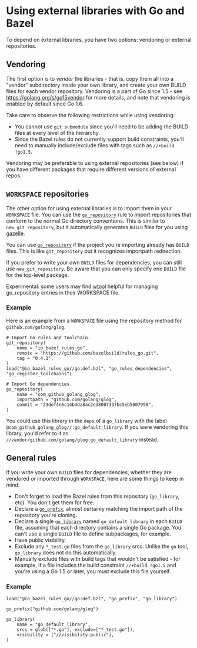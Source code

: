 # Using external libraries with Go and Bazel

To depend on external libraries, you have two options: vendoring or external
repositories.

## Vendoring

The first option is to _vendor_ the libraries - that is, copy them all into a
"vendor" subdirectory inside your own library, and create your own BUILD files
for each vendor repository. Vendoring is a part of Go since 1.5 - see
https://golang.org/s/go15vendor for more details, and note that vendoring is
enabled by default since Go 1.6.

Take care to observe the following restrictions while using vendoring:
  * You cannot use `git submodule` since you'll need to be adding the
    BUILD files at every level of the hierarchy.
  * Since the Bazel rules do not currently support build constraints,
    you'll need to manually include/exclude files with tags such as
    `//+build !go1.5`.

Vendoring may be preferable to using external repositories (see below) if
you have different packages that require different versions of external
repos.

## `WORKSPACE` repositories

The other option for using external libraries is to import them in your
`WORKSPACE` file. You can use
the [`go_repository`](go/workspace.rst#go_repository) rule to import
repositories that conform to the normal Go directory conventions. This is
similar to `new_git_repository`, but it automatically generates `BUILD` files
for you using [gazelle](go/tools/gazelle/README.rst).

You can use [`go_repository`](go/workspace.rst#go_repository) if the project
you're importing already has `BUILD` files. This is like `git_repository` but it
recognizes importpath redirection.

If you prefer to write your own `BUILD` files for dependencies, you can still
use `new_git_repository`. Be aware that you can only specify one `BUILD` file
for the top-level package.

Experimental: some users may find [wtool](go/tools/wtool/README.md) helpful for
managing go_repository entries in their WORKSPACE file.

### Example

Here is an example from a `WORKSPACE` file using the repository method for
`github.com/golang/glog`.

``` bzl
# Import Go rules and toolchain.
git_repository(
    name = "io_bazel_rules_go",
    remote = "https://github.com/bazelbuild/rules_go.git",
    tag = "0.4.1",
)
load("@io_bazel_rules_go//go:def.bzl", "go_rules_dependencies", "go_register_toolchains")

# Import Go dependencies.
go_repository(
    name = "com_github_golang_glog",
    importpath = "github.com/golang/glog",
    commit = "23def4e6c14b4da8ac2ed8007337bc5eb5007998",
)
```

You could use this library in the `deps` of a `go_library` with the label
`@com_github_golang_glog//:go_default_library`. If you were vendoring this
library, you'd refer to it as
`//vendor/github.com/golang/glog:go_default_library` instead.

## General rules

If you write your own `BUILD` files for dependencies, whether they are vendored
or imported through `WORKSPACE`, here are some things to keep in mind.

* Don't forget to load the Bazel rules from this repository (`go_library`,
  etc). You don't get them for free.
* Declare a [`go_prefix`](README.md#go_prefix), almost certainly matching the
  import path of the repository you're cloning.
* Declare a single [`go_library`](README.md#go_library) named
  `go_default_library` in each `BUILD` file, assuming that each directory
  contains a single Go package. You can't use a single `BUILD` file to define
  subpackages, for example.
* Have public visibility.
* Exclude any `*_test.go` files from the `go_library` srcs. Unlike the `go`
  tool, `go_library` does not do this automatically.
* Manually exclude files with build tags that wouldn't be satisfied - for
  example, if a file includes the build constraint `//+build !go1.5` and
  you're using a Go 1.5 or later, you must exclude this file yourself.

### Example

``` bzl
load("@io_bazel_rules_go//go:def.bzl", "go_prefix", "go_library")

go_prefix("github.com/golang/glog")

go_library(
    name = "go_default_library",
    srcs = glob(["*.go"], exclude=["*_test.go"]),
    visibility = ["//visibility:public"],
)
```
